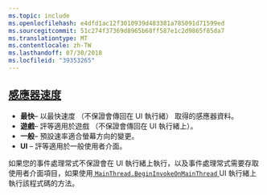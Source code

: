```yaml
---
ms.topic: include
ms.openlocfilehash: e4dfd1ac12f3010939d483381a785091d71599ed
ms.sourcegitcommit: 51c274f37369d8965b68ff587e1c2d9865f85da7
ms.translationtype: MT
ms.contentlocale: zh-TW
ms.lasthandoff: 07/30/2018
ms.locfileid: "39353265"
---
```

## <a name="sensor-speedxrefxamarinessentialssensorspeed"></a>[感應器速度](xref:Xamarin.Essentials.SensorSpeed)

- **最快**– 以最快速度 （不保證會傳回在 UI 執行緒） 取得的感應器資料。
- **遊戲**– 評等適用於遊戲 （不保證會傳回在 UI 執行緒上）。
- **一般**– 預設速率適合螢幕方向的變更。
- **UI** – 評等適用於一般使用者介面。

如果您的事件處理常式不保證會在 UI 執行緒上執行，以及事件處理常式需要存取使用者介面項目，如果使用[ `MainThread.BeginInvokeOnMainThread` ](~/essentials/main-thread.md) UI 執行緒上執行該程式碼的方法。